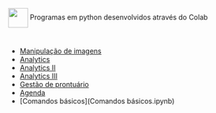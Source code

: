 <img align="center" heigt="30" width="40" src="https://cdn.jsdelivr.net/gh/devicons/devicon/icons/python/python-original.svg" /> 
Programas em python desenvolvidos através do Colab

#

- [Manipulação de imagens](Manipulação_de_imagens.ipynb)
- [Analytics](Analytics.ipynb)
- [Analytics II](Analytics_II.ipynb)
- [Analytics III](Analytics_III.ipynb)
- [Gestão de prontuário](https://github.com/gihcout/python/blob/main/Gest%C3%A3o%20de%20prontu%C3%A1rio.ipynb)
- [Agenda](Agenda.ipynb)
- [Comandos básicos](Comandos básicos.ipynb)
